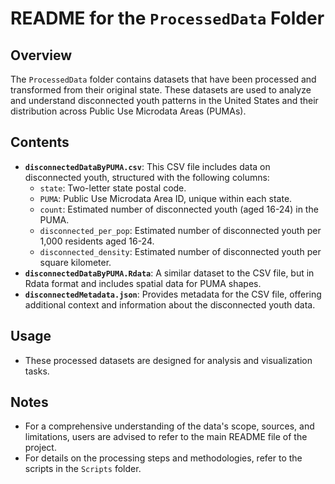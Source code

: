 # README for the `ProcessedData` Folder

## Overview

The `ProcessedData` folder contains datasets that have been processed and transformed from their original state. These datasets are used to analyze and understand disconnected youth patterns in the United States and their distribution across Public Use Microdata Areas (PUMAs).

## Contents

- **`disconnectedDataByPUMA.csv`**: This CSV file includes data on disconnected youth, structured with the following columns:
     - `state`: Two-letter state postal code.
     - `PUMA`: Public Use Microdata Area ID, unique within each state.
     - `count`: Estimated number of disconnected youth (aged 16-24) in the PUMA.
     - `disconnected_per_pop`: Estimated number of disconnected youth per 1,000 residents aged 16-24.
     - `disconnected_density`: Estimated number of disconnected youth per square kilometer.
- **`disconnectedDataByPUMA.Rdata`**: A similar dataset to the CSV file, but in Rdata format and includes spatial data for PUMA shapes.
- **`disconnectedMetadata.json`**: Provides metadata for the CSV file, offering additional context and information about the disconnected youth data.

## Usage

- These processed datasets are designed for analysis and visualization tasks.

## Notes

- For a comprehensive understanding of the data's scope, sources, and limitations, users are advised to refer to the main README file of the project.
- For details on the processing steps and methodologies, refer to the scripts in the `Scripts` folder.

